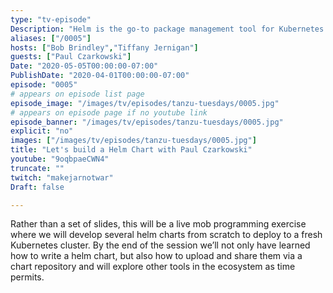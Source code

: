 ```yaml
---
type: "tv-episode"
Description: "Helm is the go-to package management tool for Kubernetes. Let’s work as a team to build a Helm chart, create a chart repository and deploy our applications to Kubernetes."
aliases: ["/0005"]
hosts: ["Bob Brindley","Tiffany Jernigan"]
guests: ["Paul Czarkowski"]
Date: "2020-05-05T00:00:00-07:00"
PublishDate: "2020-04-01T00:00:00-07:00"
episode: "0005"
# appears on episode list page
episode_image: "/images/tv/episodes/tanzu-tuesdays/0005.jpg"
# appears on episode page if no youtube link
episode_banner: "/images/tv/episodes/tanzu-tuesdays/0005.jpg"
explicit: "no"
images: ["/images/tv/episodes/tanzu-tuesdays/0005.jpg"]
title: "Let's build a Helm Chart with Paul Czarkowski"
youtube: "9oqbpaeCWN4"
truncate: ""
twitch: "makejarnotwar"
Draft: false

---
```



Rather than a set of slides, this will be a live mob programming exercise where we will develop several helm charts from scratch to deploy to a fresh Kubernetes cluster. By the end of the session we’ll not only have learned how to write a helm chart, but also how to upload and share them via a chart repository and will explore other tools in the ecosystem as time permits.